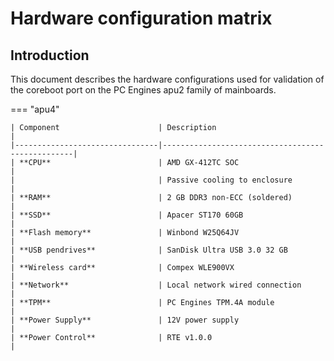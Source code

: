 # Hardware configuration matrix

## Introduction

This document describes the hardware configurations used for validation of the
coreboot port on the PC Engines apu2 family of mainboards.

=== "apu4"

    | Component                      | Description                                      |
    |--------------------------------|--------------------------------------------------|
    | **CPU**                        | AMD GX-412TC SOC                                 |
    |                                | Passive cooling to enclosure                     |
    | **RAM**                        | 2 GB DDR3 non-ECC (soldered)                     |
    | **SSD**                        | Apacer ST170 60GB                                |
    | **Flash memory**               | Winbond W25Q64JV                                 |
    | **USB pendrives**              | SanDisk Ultra USB 3.0 32 GB                      |
    | **Wireless card**              | Compex WLE900VX                                  |
    | **Network**                    | Local network wired connection                   |
    | **TPM**                        | PC Engines TPM.4A module                         |
    | **Power Supply**               | 12V power supply                                 |
    | **Power Control**              | RTE v1.0.0                                       |
